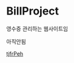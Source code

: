 # BillProject
  
  
  
영수증 관리하는 웹사이트임  

아직안됨 

[tjfrPeh](https://docs.google.com/document/d/1d7bFaQs8Z2JUYpIWrAHMu8bixb-HdAB3iJCQYiZW3Jc/edit?usp=sharing)
